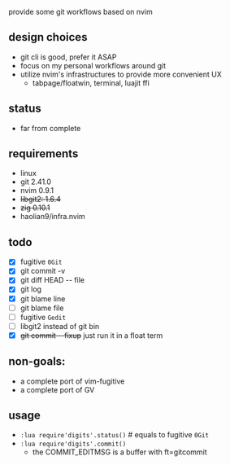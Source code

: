 provide some git workflows based on nvim

## design choices
* git cli is good, prefer it ASAP
* focus on my personal workflows around git
* utilize nvim's infrastructures to provide more convenient UX
    * tabpage/floatwin, terminal, luajit ffi

## status
* far from complete

## requirements
* linux
* git 2.41.0
* nvim 0.9.1
* ~~libgit2: 1.6.4~~
* ~~zig 0.10.1~~
* haolian9/infra.nvim

## todo
* [x] fugitive `0Git` 
* [x] git commit -v
* [x] git diff HEAD -- file
* [x] git log
* [x] git blame line
* [ ] git blame file
* [ ] fugitive `Gedit`
* [ ] libgit2 instead of git bin
* [x] ~~git commit --fixup~~ just run it in a float term

## non-goals:
* a complete port of vim-fugitive
* a complete port of GV

## usage
* `:lua require'digits'.status()` # equals to fugitive `0Git`
* `:lua require'digits'.commit()`
    * the COMMIT_EDITMSG is a buffer with ft=gitcommit
